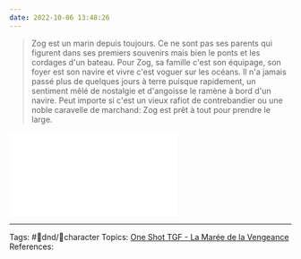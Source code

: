 ```yaml
---
date: 2022-10-06 13:48:26
---
```


> Zog est un marin depuis toujours. Ce ne sont pas ses parents qui figurent dans ses premiers souvenirs mais bien le ponts et les cordages d'un bateau. Pour Zog, sa famille c'est son équipage, son foyer est son navire et vivre c'est voguer sur les océans. Il n'a jamais passé plus de quelques jours à terre puisque rapidement, un sentiment mêlé de nostalgie et d'angoisse le ramène à bord d'un navire. Peut importe si c'est un vieux rafiot de contrebandier ou une noble caravelle de marchand: Zog est prêt à tout pour prendre le large. 


![](../💡Resources/assets/Zog.pdf)
___
Tags:  #🐲dnd/👤character
Topics: [One Shot TGF - La Marée de la Vengeance](One%20Shot%20TGF%20-%20La%20Marée%20de%20la%20Vengeance.md)
References:







